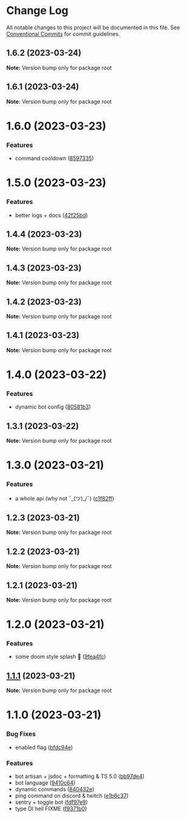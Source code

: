 # Change Log

All notable changes to this project will be documented in this file.
See [Conventional Commits](https://conventionalcommits.org) for commit guidelines.

## 1.6.2 (2023-03-24)

**Note:** Version bump only for package root

## 1.6.1 (2023-03-24)

**Note:** Version bump only for package root

# 1.6.0 (2023-03-23)

### Features

- command cooldown ([8597335](https://github.com/Stormix/bot/commit/8597335b7a91106b81adad726cf6d0cca6e8cdae))

# 1.5.0 (2023-03-23)

### Features

- better logs + docs ([42f25bd](https://github.com/Stormix/bot/commit/42f25bd0ddc3324c44d04ee28864fba5d09762f4))

## 1.4.4 (2023-03-23)

**Note:** Version bump only for package root

## 1.4.3 (2023-03-23)

**Note:** Version bump only for package root

## 1.4.2 (2023-03-23)

**Note:** Version bump only for package root

## 1.4.1 (2023-03-23)

**Note:** Version bump only for package root

# 1.4.0 (2023-03-22)

### Features

- dynamic bot config ([80581b3](https://github.com/Stormix/bot/commit/80581b3183ce8ddec3672e4cb6e9bd543c23f743))

## 1.3.1 (2023-03-22)

**Note:** Version bump only for package root

# 1.3.0 (2023-03-21)

### Features

- a whole api (why not ¯\_(ツ)\_/¯) ([c1f82ff](https://github.com/Stormix/bot/commit/c1f82ffa442182cca8444e287c5e43bc2ee9daeb))

## 1.2.3 (2023-03-21)

**Note:** Version bump only for package root

## 1.2.2 (2023-03-21)

**Note:** Version bump only for package root

## 1.2.1 (2023-03-21)

**Note:** Version bump only for package root

# 1.2.0 (2023-03-21)

### Features

- some doom style splash :art: ([9fea4fc](https://github.com/Stormix/bot/commit/9fea4fc55ceb8e926794d29a05eef5b696e3e7ee))

## [1.1.1](https://github.com/Stormix/bot/compare/v1.1.0...v1.1.1) (2023-03-21)

**Note:** Version bump only for package root

# 1.1.0 (2023-03-21)

### Bug Fixes

- enabled flag ([bfdc94e](https://github.com/Stormix/bot/commit/bfdc94e4f493e73a5901d55b3192babc7d95ac75))

### Features

- bot artisan + jsdoc + formatting & TS 5.0 ([bb97de4](https://github.com/Stormix/bot/commit/bb97de4234d32e59303d7629f4b7d857414c8a87))
- bot language ([9410c64](https://github.com/Stormix/bot/commit/9410c642cca8e88a14257c386e84e7750b8438fe))
- dynamic commands ([840432e](https://github.com/Stormix/bot/commit/840432ec4d3d10cc5c69dd7fb6474ef98385b00f))
- ping command on discord & twitch ([e1b6c37](https://github.com/Stormix/bot/commit/e1b6c3776254cc96085ff35c382d32254bff44f5))
- sentry + toggle bot ([fdf97e9](https://github.com/Stormix/bot/commit/fdf97e90735ac146a84c9ac9276b92c315f2f99d))
- type DI hell FIXME ([f9371b0](https://github.com/Stormix/bot/commit/f9371b05c93698df651225d8dae59ce2e44b1339))
